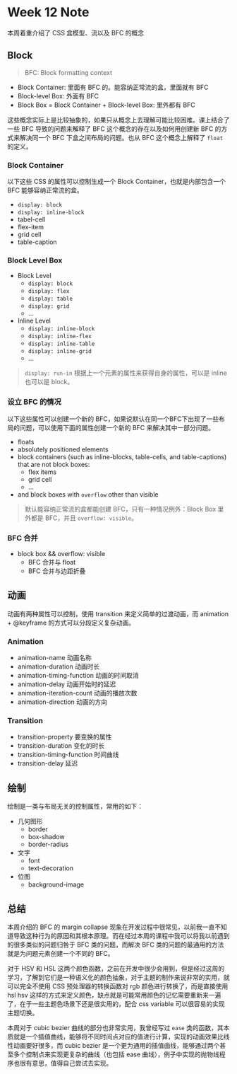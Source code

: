 # Week 12 Note

本周着重介绍了 CSS 盒模型、流以及 BFC 的概念
## Block

> BFC: Block formatting context

- Block Container: 里面有 BFC 的。能容纳正常流的盒，里面就有 BFC
- Block-level Box: 外面有 BFC
- Block Box = Block Container + Block-level Box: 里外都有 BFC

这些概念实际上是比较抽象的，如果只从概念上去理解可能比较困难。课上结合了一些 BFC 导致的问题来解释了 BFC 这个概念的存在以及如何用创建新 BFC 的方式来解决同一个 BFC 下盒之间布局的问题。也从 BFC 这个概念上解释了 `float` 的定义。

### Block Container

以下这些 CSS 的属性可以控制生成一个 Block Container，也就是内部包含一个 BFC 能够容纳正常流的盒。

- `display: block`
- `display: inline-block`
- tabel-cell
- flex-item
- grid cell
- table-caption

### Block Level Box

- Block Level
    - `display: block`
    - `display: flex`
    - `display: table`
    - `display: grid`
    - ...
- Inline Level
    - `display: inline-block`
    - `display: inline-flex`
    - `display: inline-table`
    - `display: inline-grid`
    - ...

> `display: run-in` 根据上一个元素的属性来获得自身的属性，可以是 inline 也可以是 block。

### 设立 BFC 的情况

以下这些属性可以创建一个新的 BFC，如果说默认在同一个BFC下出现了一些布局的问题，可以使用下面的属性创建一个新的 BFC 来解决其中一部分问题。

- floats
- absolutely positioned elements
- block containers (such as inline-blocks, table-cells, and table-captions) that are not block boxes:
    - flex items
    - grid cell
    - ...
- and block boxes with `overflow` other than visible

> 默认能容纳正常流的盒都能创建 BFC，只有一种情况例外：Block Box 里外都是 BFC，并且 `overflow: visible`。

### BFC 合并

- block box && overflow: visible
    - BFC 合并与 float
    - BFC 合并与边距折叠

## 动画

动画有两种属性可以控制，使用 transition 来定义简单的过渡动画，而 animation + @keyframe 的方式可以分段定义复杂动画。

### Animation

- animation-name            动画名称
- animation-duration        动画时长
- animation-timing-function 动画的时间取消
- animation-delay           动画开始时的延迟
- animation-iteration-count 动画的播放次数
- animation-direction       动画的方向

### Transition

- transition-property           要变换的属性
- transition-duration           变化的时长
- transition-timing-function    时间曲线
- transition-delay              延迟



## 绘制

绘制是一类与布局无关的控制属性，常用的如下：

- 几何图形
    - border
    - box-shadow
    - border-radius
- 文字
    - font
    - text-decoration
- 位图
    - background-image

## 总结

本周介绍的 BFC 的 margin collapse 现象在开发过程中很常见，以前我一直不知道导致这种行为的原因和其根本原理。而在经过本周的课程中我可以将我以前遇到的很多类似的问题归咎于 BFC 类的问题，而解决 BFC 类的问题的最通用的方法就是为问题元素创建一个不同的 BFC。

对于 HSV 和 HSL 这两个颜色函数，之前在开发中很少会用到，但是经过这周的学习，了解到它们是一种语义化的颜色抽象，对于主题的制作来说非常的实用，就可以完全不使用 CSS 预处理器的转换函数对 rgb 颜色进行转换了，而是直接使用 hsl hsv 这样的方式来定义颜色，缺点就是可能常用颜色的记忆需要重新来一遍了，在于一些主题色场景下还是很实用的，配合 css variable 可以很容易的实现主题切换。

本周对于 cubic bezier 曲线的部分也非常实用，我曾经写过 `ease` 类的函数，其本质就是一个插值曲线，能够将不同时间点对应的值进行计算，实现的动画效果比线性动画要好很多，而 cubic bezier 是一个更为通用的插值曲线，能够通过两个甚至多个控制点来实现更复杂的曲线（也包括 ease 曲线），例子中实现的抛物线程序也很有意思，值得自己尝试去实现。

